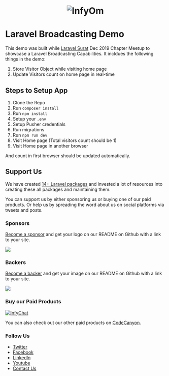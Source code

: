 <h1 align="center"><img src="https://assets.infyom.com/open-source/infyom-logo.png" alt="InfyOm"></h1>

Laravel Broadcasting Demo
==========================


This demo was built while [Laravel Surat](https://twitter.com/LaravelSurat) Dec 2019 Chapter Meetup to showcase a Laravel Broadcasting Capabilities. It incldues the following things in the demo:

1. Store Visitor Object while visiting home page
2. Update Visitors count on home page in real-time

## Steps to Setup App

1. Clone the Repo
2. Run `composer install`
3. Run `npm install`
4. Setup your `.env`
5. Setup Pusher credentials
6. Run migrations
7. Run `npm run dev`
8. Visit Home page (Total visitors count should be 1)
9. Visit Home page in another browser

And count in first browser should be updated automatically.


## Support Us

We have created [14+ Laravel packages](https://github.com/InfyOmLabs) and invested a lot of resources into creating these all packages and maintaining them.

You can support us by either sponsoring us or buying one of our paid products. Or help us by spreading the word about us on social platforms via tweets and posts.

### Sponsors

[Become a sponsor](https://opencollective.com/infyomlabs#sponsor) and get your logo on our README on Github with a link to your site.

<a href="https://opencollective.com/infyomlabs#sponsor"><img src="https://opencollective.com/infyomlabs/sponsors.svg?width=890"></a>

### Backers

[Become a backer](https://opencollective.com/infyomlabs#backer) and get your image on our README on Github with a link to your site.

<a href="https://opencollective.com/infyomlabs#backer"><img src="https://opencollective.com/infyomlabs/backers.svg?width=890"></a>

### Buy our Paid Products

[![InfyChat](https://assets.infyom.com/open-source/infychat-banner.png)](https://bit.ly/3gYLWny)

You can also check out our other paid products on [CodeCanyon](https://codecanyon.net/user/infyomlabs/portfolio).

### Follow Us

- [Twitter](https://twitter.com/infyom)
- [Facebook](https://www.facebook.com/infyom)
- [LinkedIn](https://in.linkedin.com/company/infyom-technologies)
- [Youtube](https://www.youtube.com/channel/UC8IvwfChD6i7Wp4yZp3tNsQ)
- [Contact Us](https://infyom.com/contact-us)
